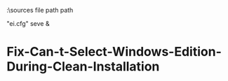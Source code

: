 :\sources
file path
 path 

 "ei.cfg"
 seve & 



# Fix-Can-t-Select-Windows-Edition-During-Clean-Installation
